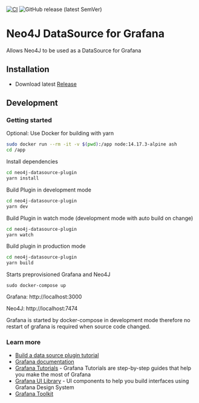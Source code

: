 [![CI](https://github.com/denniskniep/grafana-datasource-plugin-neo4j/actions/workflows/ci.yml/badge.svg)](https://github.com/denniskniep/grafana-datasource-plugin-neo4j/actions/workflows/ci.yml) ![GitHub release (latest SemVer)](https://img.shields.io/github/v/release/denniskniep/grafana-datasource-plugin-neo4j?sort=semver)
# Neo4J DataSource for Grafana
Allows Neo4J to be used as a DataSource for Grafana

## Installation
* Download latest [Release](https://github.com/denniskniep/grafana-datasource-plugin-neo4j/releases)

## Development

### Getting started
Optional: Use Docker for building with yarn
```bash
sudo docker run --rm -it -v $(pwd):/app node:14.17.3-alpine ash
cd /app
```

Install dependencies
```bash
cd neo4j-datasource-plugin
yarn install
```

Build Plugin in development mode
```bash
cd neo4j-datasource-plugin
yarn dev
```

Build Plugin in watch mode (development mode with auto build on change)
```bash
cd neo4j-datasource-plugin
yarn watch
```

Build plugin in production mode
```bash
cd neo4j-datasource-plugin
yarn build
```

Starts preprovisioned Grafana and Neo4J 
```
sudo docker-compose up
```
Grafana: http://localhost:3000

Neo4J: http://localhost:7474

Grafana is started by docker-compose in development mode therefore no restart of grafana is required when source code changed.


### Learn more

- [Build a data source plugin tutorial](https://grafana.com/tutorials/build-a-data-source-plugin)
- [Grafana documentation](https://grafana.com/docs/)
- [Grafana Tutorials](https://grafana.com/tutorials/) - Grafana Tutorials are step-by-step guides that help you make the most of Grafana
- [Grafana UI Library](https://developers.grafana.com/ui) - UI components to help you build interfaces using Grafana Design System
- [Grafana Toolkit](https://github.com/grafana/grafana/tree/main/packages/grafana-toolkit#usage)
